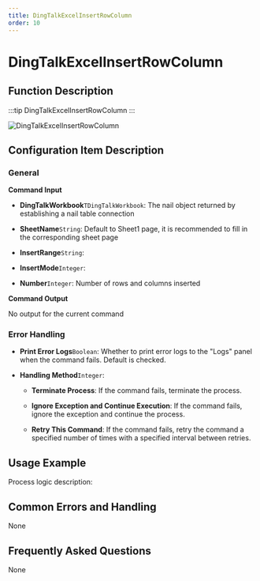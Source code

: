 ```yaml
---
title: DingTalkExcelInsertRowColumn
order: 10
---
```


# DingTalkExcelInsertRowColumn

## Function Description

:::tip 
DingTalkExcelInsertRowColumn
:::

![DingTalkExcelInsertRowColumn](../../../../assets/DingTalkExcelInsertRowColumn_command.png)

## Configuration Item Description

### General

**Command Input**

- **DingTalkWorkbook**`TDingTalkWorkbook`: The nail object returned by establishing a nail table connection

- **SheetName**`String`: Default to Sheet1 page, it is recommended to fill in the corresponding sheet page

- **InsertRange**`String`: 

- **InsertMode**`Integer`: 

- **Number**`Integer`: Number of rows and columns inserted


**Command Output**

No output for the current command

### Error Handling

- **Print Error Logs**`Boolean`: Whether to print error logs to the "Logs" panel when the command fails. Default is checked. 

- **Handling Method**`Integer`:

    - **Terminate Process**: If the command fails, terminate the process.

    - **Ignore Exception and Continue Execution**: If the command fails, ignore the exception and continue the process.

    - **Retry This Command**: If the command fails, retry the command a specified number of times with a specified interval between retries.

## Usage Example

Process logic description:

## Common Errors and Handling

None

## Frequently Asked Questions

None

